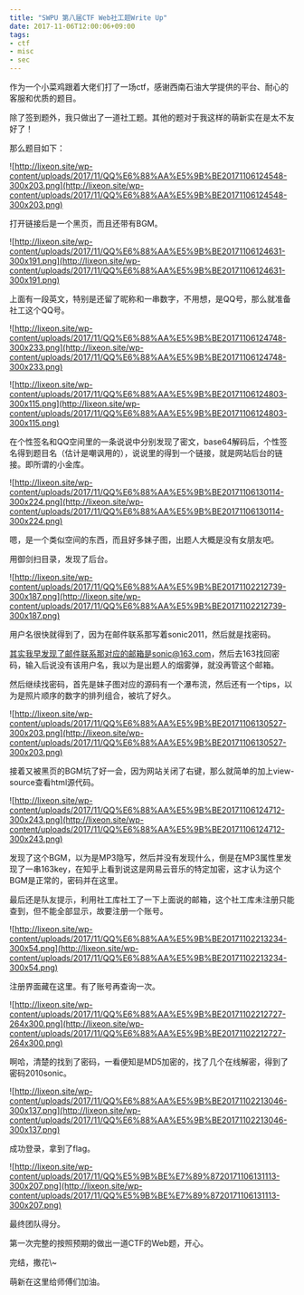 ```yaml
---
title: "SWPU 第八届CTF Web社工题Write Up"
date: 2017-11-06T12:00:06+09:00
tags: 
- ctf
- misc
- sec
---
```


作为一个小菜鸡跟着大佬们打了一场ctf，感谢西南石油大学提供的平台、耐心的客服和优质的题目。

除了签到题外，我只做出了一道社工题。其他的题对于我这样的萌新实在是太不友好了！

那么题目如下：

![http://lixeon.site/wp-content/uploads/2017/11/QQ%E6%88%AA%E5%9B%BE20171106124548-300x203.png](http://lixeon.site/wp-content/uploads/2017/11/QQ%E6%88%AA%E5%9B%BE20171106124548-300x203.png)

打开链接后是一个黑页，而且还带有BGM。

![http://lixeon.site/wp-content/uploads/2017/11/QQ%E6%88%AA%E5%9B%BE20171106124631-300x191.png](http://lixeon.site/wp-content/uploads/2017/11/QQ%E6%88%AA%E5%9B%BE20171106124631-300x191.png)

上面有一段英文，特别是还留了昵称和一串数字，不用想，是QQ号，那么就准备社工这个QQ号。

![http://lixeon.site/wp-content/uploads/2017/11/QQ%E6%88%AA%E5%9B%BE20171106124748-300x233.png](http://lixeon.site/wp-content/uploads/2017/11/QQ%E6%88%AA%E5%9B%BE20171106124748-300x233.png)

![http://lixeon.site/wp-content/uploads/2017/11/QQ%E6%88%AA%E5%9B%BE20171106124803-300x115.png](http://lixeon.site/wp-content/uploads/2017/11/QQ%E6%88%AA%E5%9B%BE20171106124803-300x115.png)

在个性签名和QQ空间里的一条说说中分别发现了密文，base64解码后，个性签名得到题目名（估计是嘲讽用的），说说里的得到一个链接，就是网站后台的链接。即所谓的小金库。

![http://lixeon.site/wp-content/uploads/2017/11/QQ%E6%88%AA%E5%9B%BE20171106130114-300x224.png](http://lixeon.site/wp-content/uploads/2017/11/QQ%E6%88%AA%E5%9B%BE20171106130114-300x224.png)

嗯，是一个类似空间的东西，而且好多妹子图，出题人大概是没有女朋友吧。

用御剑扫目录，发现了后台。

![http://lixeon.site/wp-content/uploads/2017/11/QQ%E6%88%AA%E5%9B%BE20171102212739-300x187.png](http://lixeon.site/wp-content/uploads/2017/11/QQ%E6%88%AA%E5%9B%BE20171102212739-300x187.png)

用户名很快就得到了，因为在邮件联系那写着sonic2011，然后就是找密码。

其实我早发现了邮件联系那对应的邮箱是sonic@163.com，然后去163找回密码，输入后说没有该用户名，我以为是出题人的烟雾弹，就没再管这个邮箱。

然后继续找密码，首先是妹子图对应的源码有一个瀑布流，然后还有一个tips，以为是照片顺序的数字的排列组合，被坑了好久。

![http://lixeon.site/wp-content/uploads/2017/11/QQ%E6%88%AA%E5%9B%BE20171106130527-300x203.png](http://lixeon.site/wp-content/uploads/2017/11/QQ%E6%88%AA%E5%9B%BE20171106130527-300x203.png)

接着又被黑页的BGM坑了好一会，因为网站关闭了右键，那么就简单的加上view-source查看html源代码。

![http://lixeon.site/wp-content/uploads/2017/11/QQ%E6%88%AA%E5%9B%BE20171106124712-300x243.png](http://lixeon.site/wp-content/uploads/2017/11/QQ%E6%88%AA%E5%9B%BE20171106124712-300x243.png)

发现了这个BGM，以为是MP3隐写，然后并没有发现什么，倒是在MP3属性里发现了一串163key，在知乎上看到说这是网易云音乐的特定加密，这才认为这个BGM是正常的，密码并在这里。

最后还是队友提示，利用社工库社工了一下上面说的邮箱，这个社工库未注册只能查到，但不能全部显示，故要注册一个账号。

![http://lixeon.site/wp-content/uploads/2017/11/QQ%E6%88%AA%E5%9B%BE20171102213234-300x54.png](http://lixeon.site/wp-content/uploads/2017/11/QQ%E6%88%AA%E5%9B%BE20171102213234-300x54.png)

注册界面藏在这里。有了账号再查询一次。

![http://lixeon.site/wp-content/uploads/2017/11/QQ%E6%88%AA%E5%9B%BE20171102212727-264x300.png](http://lixeon.site/wp-content/uploads/2017/11/QQ%E6%88%AA%E5%9B%BE20171102212727-264x300.png)

啊哈，清楚的找到了密码，一看便知是MD5加密的，找了几个在线解密，得到了密码2010sonic。

![http://lixeon.site/wp-content/uploads/2017/11/QQ%E6%88%AA%E5%9B%BE20171102213046-300x137.png](http://lixeon.site/wp-content/uploads/2017/11/QQ%E6%88%AA%E5%9B%BE20171102213046-300x137.png)

成功登录，拿到了flag。

![http://lixeon.site/wp-content/uploads/2017/11/QQ%E5%9B%BE%E7%89%8720171106131113-300x207.png](http://lixeon.site/wp-content/uploads/2017/11/QQ%E5%9B%BE%E7%89%8720171106131113-300x207.png)

最终团队得分。

第一次完整的按照预期的做出一道CTF的Web题，开心。

完结，撒花\\~

萌新在这里给师傅们加油。